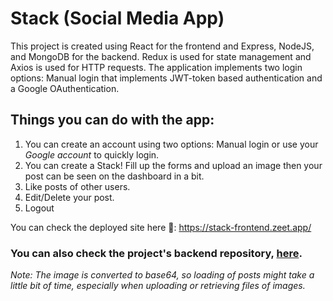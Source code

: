 # Stack (Social Media App) 

This project is created using React for the frontend and Express, NodeJS, and MongoDB for the backend. Redux is used for state management and Axios is used for HTTP requests.
The application implements two login options: Manual login that implements JWT-token based authentication and a Google OAuthentication. 


## Things you can do with the app:
1. You can create an account using two options: Manual login or use your _Google account_ to quickly login.
2. You can create a Stack! Fill up the forms and upload an image then your post can be seen on the dashboard in a bit.
3. Like posts of other users.
4. Edit/Delete your post.
5. Logout

You can check the deployed site here 🚀:
https://stack-frontend.zeet.app/

### You can also check the project's backend repository, [here](https://github.com/davebanguilan/Project_Website_Stack_BE).

_*Note:* The image is converted to base64, so loading of posts might take a little bit of time, especially when uploading or retrieving files of images._
